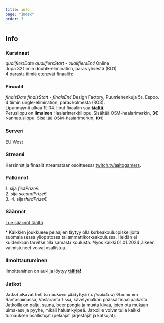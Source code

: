 ```yaml
---
title: info
page: "index"
order: 3
---
```


## Info

### Karsinnat

$qualifiersDate$ $qualifiersStart$ - $qualifiersEnd$ Online  
Jopa 32 tiimin double-elimination, paras yhdestä (BO1).  
4 parasta tiimiä etenevät finaaliin:  

### Finaalit

$finalsDate$ $finalsStart$ - $finalsEnd$ Design Factory, Puumiehenkuja 5a, Espoo.  
4 tiimin single-elimination, paras kolmesta (BO3).  
Lipunmyynti alkaa 19.04. liput finaaliin saa **[täältä]($ticketLink$)**.  
<lx>Peruslippu on **ilmainen**</lx>
<lx>Haalarimerkkilippu. Sisältää OSM-haalarimerkin, **3€**</lx>
<lx>Kannatuslippu. Sisältää OSM-haalarimerkin, **10€**</lx>


### Serveri

EU West

### Streami

Karsinnat ja finaalit streamataan osoitteessa [twitch.tv/aaltogamers](https://twitch.tv/aaltogamers).

### Palkinnot

1\. sija $firstPrize$€  
2\. sija $secondPrize$€  
3\.-4. sija $thirdPrize$€

### Säännöt

[Lue säännöt täältä](/rules)

\* Kaikkien joukkueen pelaajien täytyy olla korkeakouluopiskelijoita suomalaisessa yliopistossa tai ammattikorkeakoulussa. Heidän ei kuidenkaan tarvitse olla samasta koulusta. Myös kaikki 01.01.2024 jälkeen valmistuneet  voivat osallistua.


### Ilmoittautuminen

Ilmoittaminen on auki ja löytyy **[täältä]($signUpLink$)!**

### Jatkot

Jatkot alkavat heti turnauksen päätyttyä (n. $finalsEnd$) Otaniemen Rantasaunassa, Vastaranta 1:ssä, kävelymatkan päässä finaalipaikasta. Jatkoilla on palju, sauna, beer pongia ja muuta kivaa, joten ota mukaan uima-asu ja pyyhe, mikäli haluat kylpeä.
Jatkoille voivat tulla kaikki turnauksen osallistujat (pelaajat, järjestäjät ja katsojat).
